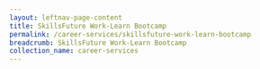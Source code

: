 ```yaml
---
layout: leftnav-page-content
title: SkillsFuture Work-Learn Bootcamp
permalink: /career-services/skillsfuture-work-learn-bootcamp
breadcrumb: SkillsFuture Work-Learn Bootcamp
collection_name: career-services
---
```

